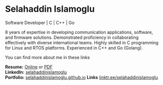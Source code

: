 # Selahaddin Islamoglu

Software Developer | C | C++ | Go

8 years of expertise in developing communication applications, software, and firmware solutions. Demonstrated proficiency in collaborating effectively with diverse international teams. Highly skilled in C programming for Linux and RTOS platforms. Experienced in C++ and Go (Golang).

You can find more about me in these links

**Resume:** [Online](https://selahaddinislamoglu.github.io/resume) or [PDF](https://github.com/selahaddinislamoglu/resume/raw/master/Selahaddin-Islamoglu-Resume.pdf)  
**LinkedIn:** [selahaddinislamoglu](https://linkedin.com/in/selahaddinislamoglu)  
**Portfolio:** [selahaddinislamoglu.github.io](https://selahaddinislamoglu.github.io)
**Links** [linktr.ee/selahaddinislamoglu](https://linktr.ee/selahaddinislamoglu)
